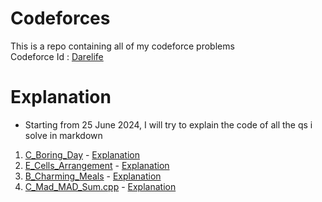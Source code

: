 # Codeforces
This is a repo containing all of my codeforce problems <br>
Codeforce Id : [Darelife](https://codeforces.com/profile/Darelife)


# Explanation
- Starting from 25 June 2024, I will try to explain the code of all the qs i solve in markdown

1. [C_Boring_Day](./Problems/C_Boring_Day.cpp) - [Explanation](./explanation/C_Boring_Day.md)
2. [E_Cells_Arrangement](./Problems/E_Cells_Arrangement.cpp) - [Explanation](./explanation/E_Cells_Arrangement.md)
3. [B_Charming_Meals](./Problems/B_Charming_Meals.cpp) - [Explanation](./explanation/B_Charming_Meals.md)
4. [C_Mad_MAD_Sum.cpp](./Problems/C_Mad_MAD_Sum.cpp) - [Explanation](./explanation/C_Mad_MAD_Sum.md)